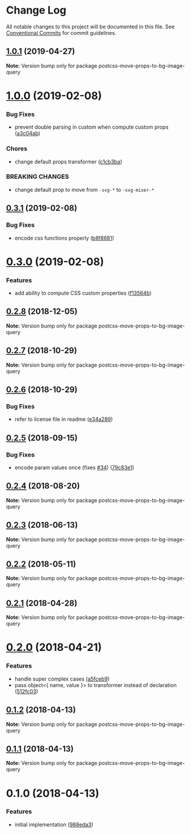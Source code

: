 # Change Log

All notable changes to this project will be documented in this file.
See [Conventional Commits](https://conventionalcommits.org) for commit guidelines.

<a name="1.0.1"></a>
## [1.0.1](https://github.com/JetBrains/svg-mixer/compare/postcss-move-props-to-bg-image-query@1.0.0...postcss-move-props-to-bg-image-query@1.0.1) (2019-04-27)




**Note:** Version bump only for package postcss-move-props-to-bg-image-query

<a name="1.0.0"></a>
# [1.0.0](https://github.com/JetBrains/svg-mixer/compare/postcss-move-props-to-bg-image-query@0.3.1...postcss-move-props-to-bg-image-query@1.0.0) (2019-02-08)


### Bug Fixes

* prevent double parsing in custom when compute custom props ([a3c04ab](https://github.com/JetBrains/svg-mixer/commit/a3c04ab))


### Chores

* change default props transformer ([c1cb3ba](https://github.com/JetBrains/svg-mixer/commit/c1cb3ba))


### BREAKING CHANGES

* change default prop to move from `-svg-*` to `-svg-mixer-*`




<a name="0.3.1"></a>
## [0.3.1](https://github.com/JetBrains/svg-mixer/compare/postcss-move-props-to-bg-image-query@0.3.0...postcss-move-props-to-bg-image-query@0.3.1) (2019-02-08)


### Bug Fixes

* encode css functions properly ([b8f8681](https://github.com/JetBrains/svg-mixer/commit/b8f8681))




<a name="0.3.0"></a>
# [0.3.0](https://github.com/JetBrains/svg-mixer/compare/postcss-move-props-to-bg-image-query@0.2.8...postcss-move-props-to-bg-image-query@0.3.0) (2019-02-08)


### Features

* add ability to compute CSS custom properties ([f13564b](https://github.com/JetBrains/svg-mixer/commit/f13564b))




<a name="0.2.8"></a>
## [0.2.8](https://github.com/JetBrains/svg-mixer/compare/postcss-move-props-to-bg-image-query@0.2.7...postcss-move-props-to-bg-image-query@0.2.8) (2018-12-05)




**Note:** Version bump only for package postcss-move-props-to-bg-image-query

<a name="0.2.7"></a>
## [0.2.7](https://github.com/JetBrains/svg-mixer/compare/postcss-move-props-to-bg-image-query@0.2.6...postcss-move-props-to-bg-image-query@0.2.7) (2018-10-29)




**Note:** Version bump only for package postcss-move-props-to-bg-image-query

<a name="0.2.6"></a>
## [0.2.6](https://github.com/kisenka/svg-mixer/packages/postcss-move-props-to-bg-image-query/compare/postcss-move-props-to-bg-image-query@0.2.5...postcss-move-props-to-bg-image-query@0.2.6) (2018-10-29)


### Bug Fixes

* refer to license file in readme ([e34a289](https://github.com/kisenka/svg-mixer/packages/postcss-move-props-to-bg-image-query/commit/e34a289))




<a name="0.2.5"></a>
## [0.2.5](https://github.com/kisenka/svg-mixer/packages/postcss-move-props-to-bg-image-query/compare/postcss-move-props-to-bg-image-query@0.2.4...postcss-move-props-to-bg-image-query@0.2.5) (2018-09-15)


### Bug Fixes

* encode param values once (fixes [#34](https://github.com/kisenka/svg-mixer/packages/postcss-move-props-to-bg-image-query/issues/34)) ([79c83e1](https://github.com/kisenka/svg-mixer/packages/postcss-move-props-to-bg-image-query/commit/79c83e1))




<a name="0.2.4"></a>
## [0.2.4](https://github.com/kisenka/svg-mixer/packages/postcss-move-props-to-bg-image-query/compare/postcss-move-props-to-bg-image-query@0.2.3...postcss-move-props-to-bg-image-query@0.2.4) (2018-08-20)




**Note:** Version bump only for package postcss-move-props-to-bg-image-query

<a name="0.2.3"></a>
## [0.2.3](https://github.com/kisenka/svg-mixer/packages/postcss-move-props-to-bg-image-query/compare/postcss-move-props-to-bg-image-query@0.2.2...postcss-move-props-to-bg-image-query@0.2.3) (2018-06-13)




**Note:** Version bump only for package postcss-move-props-to-bg-image-query

<a name="0.2.2"></a>
## [0.2.2](https://github.com/kisenka/svg-mixer/packages/postcss-move-props-to-bg-image-query/compare/postcss-move-props-to-bg-image-query@0.2.1...postcss-move-props-to-bg-image-query@0.2.2) (2018-05-11)




**Note:** Version bump only for package postcss-move-props-to-bg-image-query

<a name="0.2.1"></a>
## [0.2.1](https://github.com/kisenka/svg-mixer/packages/postcss-move-props-to-bg-image-query/compare/postcss-move-props-to-bg-image-query@0.2.0...postcss-move-props-to-bg-image-query@0.2.1) (2018-04-28)




**Note:** Version bump only for package postcss-move-props-to-bg-image-query

<a name="0.2.0"></a>
# [0.2.0](https://github.com/kisenka/svg-mixer/packages/postcss-move-props-to-bg-image-query/compare/postcss-move-props-to-bg-image-query@0.1.2...postcss-move-props-to-bg-image-query@0.2.0) (2018-04-21)


### Features

* handle super complex cases ([a5fceb9](https://github.com/kisenka/svg-mixer/packages/postcss-move-props-to-bg-image-query/commit/a5fceb9))
* pass object<{ name, value }> to transformer instead of declaration ([512fc03](https://github.com/kisenka/svg-mixer/packages/postcss-move-props-to-bg-image-query/commit/512fc03))




<a name="0.1.2"></a>
## [0.1.2](https://github.com/kisenka/svg-baker/packages/postcss-move-props-to-bg-image-query/compare/postcss-move-props-to-bg-image-query@0.1.1...postcss-move-props-to-bg-image-query@0.1.2) (2018-04-13)




**Note:** Version bump only for package postcss-move-props-to-bg-image-query

<a name="0.1.1"></a>
## [0.1.1](https://github.com/kisenka/svg-baker/packages/postcss-move-props-to-bg-image-query/compare/postcss-move-props-to-bg-image-query@0.1.0...postcss-move-props-to-bg-image-query@0.1.1) (2018-04-13)




**Note:** Version bump only for package postcss-move-props-to-bg-image-query

<a name="0.1.0"></a>
# 0.1.0 (2018-04-13)


### Features

* initial implementation ([988eda3](https://github.com/kisenka/svg-baker/packages/postcss-move-props-to-bg-image-query/commit/988eda3))

